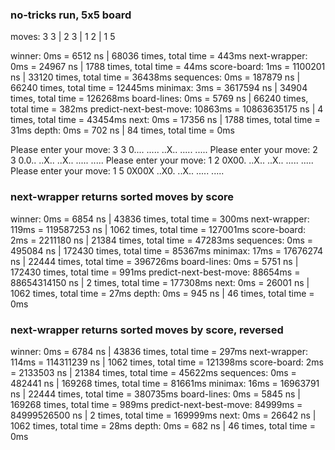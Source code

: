 ### no-tricks run, 5x5 board
moves: 3 3 | 2 3 | 1 2 | 1 5

winner: 0ms = 6512 ns | 68036 times, total time = 443ms
next-wrapper: 0ms = 24967 ns | 1788 times, total time = 44ms
score-board: 1ms = 1100201 ns | 33120 times, total time = 36438ms
sequences: 0ms = 187879 ns | 66240 times, total time = 12445ms
minimax: 3ms = 3617594 ns | 34904 times, total time = 126268ms
board-lines: 0ms = 5769 ns | 66240 times, total time = 382ms
predict-next-best-move: 10863ms = 10863635175 ns | 4 times, total time = 43454ms
next: 0ms = 17356 ns | 1788 times, total time = 31ms
depth: 0ms = 702 ns | 84 times, total time = 0ms

Please enter your move: 3 3
0....
.....
..X..
.....
.....
Please enter your move: 2 3
0.0..
..X..
..X..
.....
.....
Please enter your move: 1 2
0X00.
..X..
..X..
.....
.....
Please enter your move: 1 5
0X00X
..X0.
..X..
.....
.....

### next-wrapper returns sorted moves by score

winner: 0ms = 6854 ns | 43836 times, total time = 300ms
next-wrapper: 119ms = 119587253 ns | 1062 times, total time = 127001ms
score-board: 2ms = 2211180 ns | 21384 times, total time = 47283ms
sequences: 0ms = 495084 ns | 172430 times, total time = 85367ms
minimax: 17ms = 17676274 ns | 22444 times, total time = 396726ms
board-lines: 0ms = 5751 ns | 172430 times, total time = 991ms
predict-next-best-move: 88654ms = 88654314150 ns | 2 times, total time = 177308ms
next: 0ms = 26001 ns | 1062 times, total time = 27ms
depth: 0ms = 945 ns | 46 times, total time = 0ms

### next-wrapper returns sorted moves by score, reversed

winner: 0ms = 6784 ns | 43836 times, total time = 297ms
next-wrapper: 114ms = 114311239 ns | 1062 times, total time = 121398ms
score-board: 2ms = 2133503 ns | 21384 times, total time = 45622ms
sequences: 0ms = 482441 ns | 169268 times, total time = 81661ms
minimax: 16ms = 16963791 ns | 22444 times, total time = 380735ms
board-lines: 0ms = 5845 ns | 169268 times, total time = 989ms
predict-next-best-move: 84999ms = 84999526500 ns | 2 times, total time = 169999ms
next: 0ms = 26642 ns | 1062 times, total time = 28ms
depth: 0ms = 682 ns | 46 times, total time = 0ms
